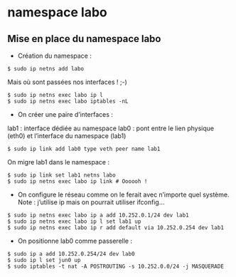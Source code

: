 # namespace labo

## Mise en place du namespace labo

* Création du namespace :
```
$ sudo ip netns add labo
```
Mais où sont passées nos interfaces ! ;-)

```
$ sudo ip netns exec labo ip l
$ sudo ip netns exec labo iptables -nL
```


* On créer une paire d’interfaces :

lab1 : interface dédiée au namespace
lab0 : pont entre le lien physique (eth0) et l’interface du namespace (lab1)

```
$ sudo ip link add lab0 type veth peer name lab1
```

On migre lab1 dans le namespace :

```
$ sudo ip link set lab1 netns labo
$ sudo ip netns exec labo ip link # Oooooh !
```

* On configure le réseau comme on le ferait avec n’importe quel système.  
Note : j’utilise ip mais on pourrait utiliser ifconfig…

```
$ sudo ip netns exec labo ip a add 10.252.0.1/24 dev lab1
$ sudo ip netns exec labo ip l set lab1 up
$ sudo ip netns exec labo ip r add default via 10.252.0.254 dev lab1
```

* On positionne lab0 comme passerelle :

```
$ sudo ip a add 10.252.0.254/24 dev lab0
$ sudo ip l set jun0 up
$ sudo iptables -t nat -A POSTROUTING -s 10.252.0.0/24 -j MASQUERADE
```
